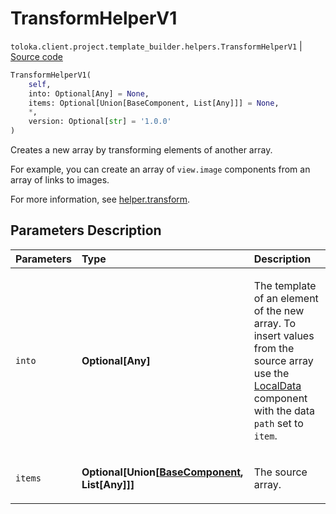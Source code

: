 # TransformHelperV1
`toloka.client.project.template_builder.helpers.TransformHelperV1` | [Source code](https://github.com/Toloka/toloka-kit/blob/v1.2.1/src/client/project/template_builder/helpers.py#L211)

```python
TransformHelperV1(
    self,
    into: Optional[Any] = None,
    items: Optional[Union[BaseComponent, List[Any]]] = None,
    *,
    version: Optional[str] = '1.0.0'
)
```

Creates a new array by transforming elements of another array.


For example, you can create an array of `view.image` components from an array of links to images.

For more information, see [helper.transform](https://toloka.ai/docs/template-builder/reference/helper.transform).

## Parameters Description

| Parameters | Type | Description |
| :----------| :----| :-----------|
`into`|**Optional\[Any\]**|<p>The template of an element of the new array. To insert values from the source array use the [LocalData](toloka.client.project.template_builder.data.LocalData.md) component with the data `path` set to `item`.</p>
`items`|**Optional\[Union\[[BaseComponent](toloka.client.project.template_builder.base.BaseComponent.md), List\[Any\]\]\]**|<p>The source array.</p>
